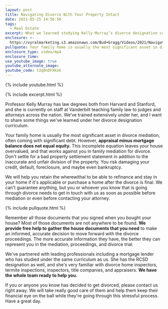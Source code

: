 ```yaml
---
layout: post
title: Navigating Divorce With Your Property Intact
date: 2021-05-25 14:56:50
tags:
  - Real Estate
excerpt: What we learned studying Kelly Murray’s divorce designation curriculum.
enclosure: >-
  https://vyralmarketing.s3.amazonaws.com/Bud+Gragg/Videos/2021/Navigating+Divorce+With+Your+Property+Intact.mp4
pullquote: Your family home is usually the most significant asset in divorce mediation.
enclosure_type: video/mp4
enclosure_time:
use_youtube_image: true
youtube_alternate_image:
youtube_code: t2q0nDFXKxk
---
```

{% include youtube.html %}

{% include excerpt.html %}

Professor Kelly Murray has law degrees both from Harvard and Stanford, and she is currently on staff at Vanderbilt teaching family law to judges and attorneys across the nation. We’ve trained extensively under her, and I want to share some things we've learned under her divorce designation curriculum.

Your family home is usually the most significant asset in divorce mediation, often coming with significant debt. However, **appraisal minus mortgage balance does not equal equity.** This incomplete equation leaves your house overvalued, and that works against you in family mediation for divorce. Don't settle for a bad property settlement statement in addition to the inaccurate and unfair division of the property. You risk damaging your credit, default, foreclosure, and maybe even bankruptcy.

We will help you retain the wherewithal to be able to refinance and stay in your home if it's applicable or purchase a home after the divorce is final. We can't guarantee anything, but you or whoever you know that is going through divorce needs to get in touch with us as soon as possible before mediation or even before contacting your attorney.

{% include pullquote.html %}

Remember all those documents that you signed when you bought your house? Most of those documents are not anywhere to be found. **We provide free help to gather the house documents that you need** to make an informed, accurate decision to move forward with the divorce proceedings. The more accurate information they have, the better they can represent you in the mediation, proceedings, and divorce trial.

We've partnered with leading professionals including a mortgage lender who has studied under the same curriculum as us. She has the RCSD designation as well, and she's very familiar with divorce home inspectors, termite inspections, inspectors, title companies, and appraisers. **We have the whole team ready to help you.**

If you or anyone you know has decided to get divorced, please contact us right away. We will take really good care of them and help them keep their financial eye on the ball while they're going through this stressful process. Have a great day.
